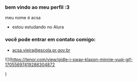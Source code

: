 ### bem vindo ao meu perfil :3

meu nome é acsa 

 - estou estudando no Alura

### você pode entrar em contato comigo:

- acsa.vieira@escola.pr.gov.br

 ![](https://tenor.com/view/gidle-i-sway-klaxon-minnie-yuqi-gif-17055697419286304872
 
 
 
 
 
 )
